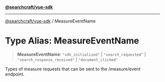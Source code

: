 [**@searchcraft/vue-sdk**](/reference/sdk/js-vue/README.md)

***

[@searchcraft/vue-sdk](/reference/sdk/js-vue/globals.md) / MeasureEventName

# Type Alias: MeasureEventName

> **MeasureEventName**: `"sdk_initialized"` \| `"search_requested"` \| `"search_response_received"` \| `"document_clicked"`

Types of measure requests that can be sent to the /measure/event endpoint.
